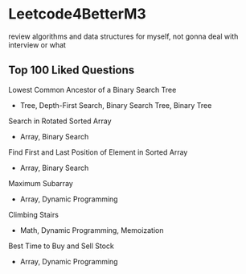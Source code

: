 # Leetcode4BetterM3
review algorithms and data structures for myself, not gonna deal with interview or what

## Top 100 Liked Questions

Lowest Common Ancestor of a Binary Search Tree
- Tree, Depth-First Search, Binary Search Tree, Binary Tree

Search in Rotated Sorted Array
- Array, Binary Search

Find First and Last Position of Element in Sorted Array
- Array, Binary Search

Maximum Subarray
- Array, Dynamic Programming

Climbing Stairs
- Math, Dynamic Programming, Memoization

Best Time to Buy and Sell Stock
- Array, Dynamic Programming
